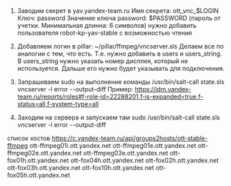1) Заводим секрет в yav.yandex-team.ru
Имя секрета: ott_vnc_$LOGIN
Ключ: password
Значение ключа password: $PASSWORD (пароль от учетки. Минимальная длинна: 6 символов)
нужно добавить пользователя robot-kp-yav-stable с возможностью чтения

2) Добавляем логин в pillar:
~/pillar/ffmpeg/vncserver.sls
Делаем все по аналогии с тем, что есть. Т.е. нужно добавить в users и users_string. В users_string нужно указать номер дисплея, который не используется. Дальше его нужно будет указывать для подключения.

3) Запрашиваем sudo на выполнение команды /usr/bin/salt-call state.sls vncserver -l error --output-diff
Пример: https://idm.yandex-team.ru/reports/roles#f-role-id=22288201,f-is-expanded=true,f-status=all,f-system-type=all

4) Заходим на сервера и запускаем там
sudo /usr/bin/salt-call state.sls vncserver -l error --output-diff

список хостов https://c.yandex-team.ru/api/groups2hosts/ott-stable-ffmpeg
ott-ffmpeg01i.ott.yandex.net
ott-ffmpeg01e.ott.yandex.net
ott-ffmpeg02e.ott.yandex.net
ott-ffmpeg03e.ott.yandex.net
ott-fox01h.ott.yandex.net
ott-fox04h.ott.yandex.net
ott-fox02h.ott.yandex.net
ott-fox03h.ott.yandex.net
ott-fox10h.ott.yandex.net
ott-fox05h.ott.yandex.net
